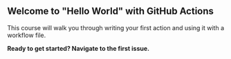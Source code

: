   ## Welcome to "Hello World" with GitHub Actions 

This course will walk you through writing your first action and using it with a workflow file. 

**Ready to get started? Navigate to the first issue.**
